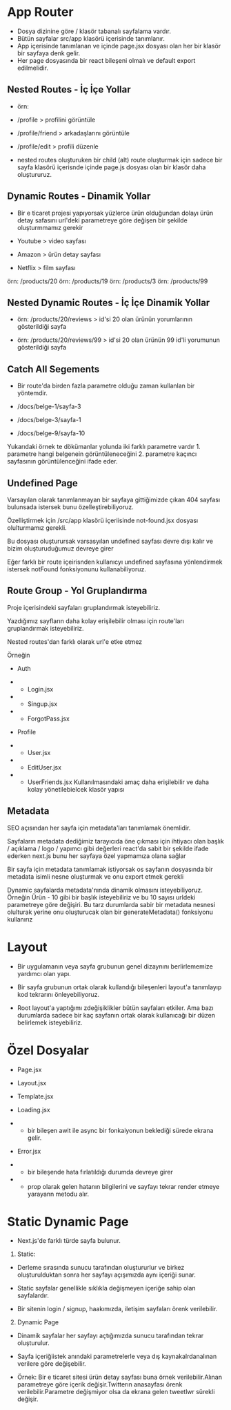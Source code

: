 # App Router

- Dosya dizinine göre / klasör tabanalı sayfalama vardır.
- Bütün sayfalar src/app klasörü içerisinde tanımlanır.
- App içerisinde tanımlanan ve içinde page.jsx dosyası olan her bir klasör bir sayfaya denk gelir.
- Her page dosyasında bir react bileşeni olmalı ve default export edilmelidir.

## Nested Routes - İç İçe Yollar

- örn:

- /profile > profilini görüntüle

- /profile/friend > arkadaşlarını görüntüle

- /profile/edit > profili düzenle

- nested routes oluşturuken bir child (alt) route oluşturmak için sadece bir sayfa klasörü içerisnde içinde page.js dosyası olan bir klasör daha oluştururuz.

## Dynamic Routes - Dinamik Yollar

- Bir e ticaret projesi yapıyorsak yüzlerce ürün olduğundan dolayı ürün detay safasını url'deki parametreye göre değişen bir şekilde oluşturmmamız gerekir

- Youtube > video sayfası

- Amazon > ürün detay sayfası

- Netflix > film sayfası

örn: /products/20
örn: /products/19
örn: /products/3
örn: /products/99

## Nested Dynamic Routes - İç İçe Dinamik Yollar

- örn: /products/20/reviews > id'si 20 olan ürünün yorumlarının gösterildiği sayfa

- örn: /products/20/reviews/99 > id'si 20 olan ürünün 99 id'li yorumunun gösterildiği sayfa

## Catch All Segements

- Bir route'da birden fazla parametre olduğu zaman kullanlan bir yöntemdir.

- /docs/belge-1/sayfa-3

- /docs/belge-3/sayfa-1

- /docs/belge-9/sayfa-10

Yukarıdaki örnek te dökümanlar yolunda iki farklı parametre vardır 1. parametre hangi belgenein görüntüleneceğini 2. parametre kaçıncı sayfasının görüntülenceğini ifade eder.

## Undefined Page

Varsayılan olarak tanımlanmayan bir sayfaya gittiğimizde çıkan 404 sayfası bulunsada istersek bunu özelleştirebiliyoruz.

Özelliştirmek için /src/app klasörü içeriisinde not-found.jsx dosyası olulturmamız gerekli.

Bu dosyası oluşturursak varsasyılan undefined sayfası devre dışı kalır ve bizim oluşturuduğumuz devreye girer

Eğer farklı bir route içeirisnden kullanıcyı undefined sayfasına yönlendirmek istersek notFound fonksiyonunu kullanabiliyoruz.

## Route Group - Yol Gruplandırma

Proje içerisindeki sayfaları gruplandırmak isteyebiliriz.

Yazdığımız sayfların daha kolay erişilebilir olması için route'ları gruplandırmak isteyebiliriz.

Nested routes'dan farklı olarak url'e etke etmez

Örneğin

- Auth

- - Login.jsx
- - Singup.jsx
- - ForgotPass.jsx

- Profile

- - User.jsx
- - EditUser.jsx
- - UserFriends.jsx
    Kullanılmasındaki amaç daha erişilebilir ve daha kolay yönetilebielcek klasör yapısı

## Metadata

SEO açısından her sayfa için metadata'ları tanımlamak önemlidir.

Sayfaların metadata dediğimiz tarayıcıda öne çıkması için ihtiyacı olan başlık / açıklama / logo / yapımcı gibi değerleri react'da sabit bir şekilde ifade ederken next.js bunu her sayfaya özel yapmamıza olana sağlar

Bir sayfa için metadata tanımlamak istiyorsak os sayfanın dosyasında bir metadata isimli nesne oluşturmak ve onu export etmek gerekli

Dynamic sayfalarda metadata'nında dinamik olmasını isteyebiliyoruz. Örneğin Ürün - 10 gibi bir başlık isteyebiliriz ve bu 10 sayısı urldeki parametreye göre değişiri. Bu tarz durumlarda sabir bir metadata nesnesi olulturak yerine onu oluşturucak olan bir generateMetadata() fonksiyonu kullanırız

# Layout

- Bir uygulamanın veya sayfa grubunun genel dizaynını berlirlememize yardımcı olan yapı.

- Bir sayfa grubunun ortak olarak kullandığı bileşenleri layout'a tanımlayıp kod tekrarını önleyebiliyoruz.

- Root layout'a yaptığımı zdeğişiklikler bütün sayfaları etkiler.
  Ama bazı durumlarda sadece bir kaç sayfanın ortak olarak kullanıcağı bir düzen belirlemek isteyebiliriz.

# Özel Dosyalar

- Page.jsx
- Layout.jsx
- Template.jsx

- Loading.jsx
- - bir bileşen awit ile async bir fonkaiyonun beklediği sürede ekrana gelir.

- Error.jsx
- - bir bileşende hata fırlatıldığı durumda devreye girer
- - prop olarak gelen hatanın bilgilerini ve sayfayı tekrar render etmeye yarayann metodu alır.

# Static Dynamic Page

- Next.js'de farklı türde sayfa bulunur.

1. Static:

- Derleme sırasında sunucu tarafından oluştururlur ve birkez oluşturulduktan sonra her sayfayı açışımızda aynı içeriği sunar.

- Static sayfalar genellikle sıklıkla değişmeyen içeriğe sahip olan sayfalardır.

- Bir sitenin login / signup, haakımızda, iletişim sayfaları örenk verilebilir.

2. Dynamic Page

- Dinamik sayfalar her sayfayı açtığımızda sunucu tarafından tekrar oluşturulur.

- Sayfa içeriğiistek anındaki parametrelerle veya dış kaynakalrdanalınan verilere göre değişebilir.

- Örnek: Bir e ticaret sitesi ürün detay sayfası buna örnek verilebilir.Alınan parametreye göre içerik değişir.Twitterın anasayfası örenk verilebilir.Parametre değişmiyor olsa da ekrana gelen tweetlwr sürekli değişir.
